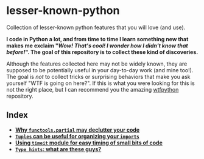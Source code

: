 # lesser-known-python
Collection of lesser-known python features that you will love (and use).

**I code in Python a lot, and from time to time I learn something new that makes me exclaim "*Wow! That's cool! I wonder how I didn't know that before!*". The goal of this repository is to collect these kind of discoveries.**

Although the features collected here may not be widely known, they are supposed to be potentially useful in your day-to-day work (and mine too!). The goal is *not* to collect tricks or surprising behaviors that make you ask yourself "WTF is going on here?". If this is what you were looking for this is not the right place, but I can recommend you the amazing [wtfpython](https://github.com/satwikkansal/wtfpython) repository.

## Index

* [**Why `functools.partial` may declutter your code**](./src/functools_partial.md)
* [**`Tuples` can be useful for organizing your `imports`**](./src/tuples_imports.md)
* [**Using `timeit` module for easy timing of small bits of code**](./src/timeit.ipynb)
* [**`Type hints`: what are these guys?**](./src/type_hints.ipynb)
